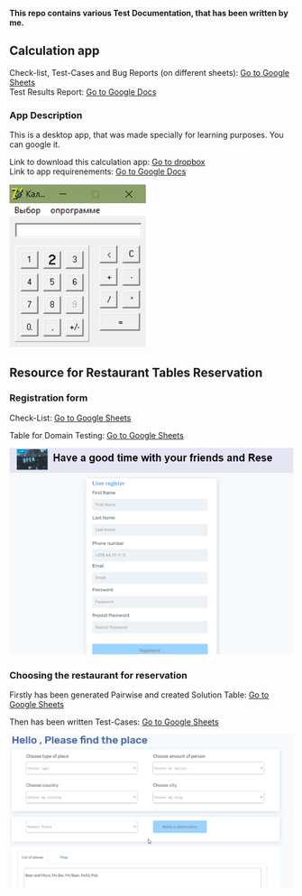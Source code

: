<b>This repo contains various Test Documentation, that has been written by me.</b>

<h2>Calculation app</h2>

Check-list, Test-Cases and Bug Reports (on different sheets): <a href="https://docs.google.com/spreadsheets/d/13wlBTFiJtqhuSNBzBA3mvhoRe-J1vteQvJn8xR4IP80/edit?usp=sharing">Go to Google Sheets</a>  
Test Results Report: <a href="https://docs.google.com/document/d/1wJCOYaD-JGn-znJYVMvR0Z_s3F3TKZbxU3EMVIpWTYY/edit?usp=sharing">Go to Google Docs</a>

<h3>App Description</h3>

This is a desktop app, that was made specially for learning purposes. You can google it.

Link to download this calculation app: <a href="https://www.dropbox.com/sh/wsps9gtgtc0dyvh/AAC8bUpyPkZ8rBIuitiKoE8aa?dl=0">Go to dropbox</a>   
Link to app requirenements: <a href="https://docs.google.com/document/d/1loeyTyjU1pK6NvDCj2WB7dpaRbbnWkGb/edit?usp=sharing&ouid=118236792404406729521&rtpof=true&sd=true">Go to Google Docs</a> 

![Image alt](https://github.com/MaximGitmax/Test_Documentation/raw/main/calc.png)



<h2>Resource for Restaurant Tables Reservation</h2>

<h3>Registration form</h3>
Check-List: <a href="https://docs.google.com/spreadsheets/d/1uoq2un_QyBhD_R9bnfBuDNu6bgut6-20Kl0rO53tRXI/edit?usp=sharing">Go to Google Sheets</a>  

Table for Domain Testing: <a href="https://docs.google.com/spreadsheets/d/1MbqgY4Z7-d_K7NO9FrUE1bzt8n-Hk0yHspo2LNy4SfI/edit?usp=sharing">Go to Google Sheets</a> 


![Image alt](https://github.com/MaximGitmax/Test_Documentation/raw/main/registration_form.png)


<h3> Choosing the restaurant for reservation </h3>

  Firstly has been generated Pairwise and created Solution Table: <a href="https://docs.google.com/spreadsheets/d/1LRUwJ3JlLw2ig5DqxK5mWFlxXr5iUE3VnHW6Ut5BAIA/edit?usp=sharing">Go to Google Sheets</a> 
  
  Then has been written Test-Cases: <a href="https://docs.google.com/spreadsheets/d/1bMAX4vhl7c-CfQc8pBswoPXRmvqa5Bvj-gMvaSYW_xg/edit?usp=sharing">Go to Google Sheets</a> 
  
  ![Image alt](https://github.com/MaximGitmax/Test_Documentation/raw/main/Choosing_rest.png)
